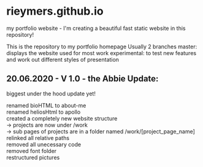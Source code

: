 # rieymers.github.io
my portfolio website - I'm creating a beautiful fast static website in this repository!

This is the repository to my portfolio homepage
Usually 2 branches
master: displays the website used for most work
experimental: to test new features and work out different styles of presentation


## 20.06.2020 - V 1.0 - the Abbie Update:

biggest under the hood update yet!

renamed bioHTML to about-me  
renamed heliosHtml to apollo  
created a completely new website structure  
-> projects are now under /work  
-> sub pages of projects are in a folder named /work/[project_page_name]  
relinked all relative paths  
removed all unecessary code  
removed font folder  
restructured pictures  





